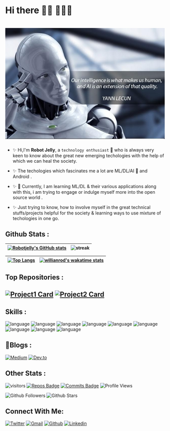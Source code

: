 # Hi there 👋🏼 👩🏾‍💻


# ![Thought Provoking AI IMAGE](https://github.com/robotjellyzone/robotjellyzone/blob/master/image_ai.jpg)

- :sparkles: Hi,I'm **Robot Jelly**, a `technology enthusiast` :robot: who is always very keen to know about the great new emerging techologies with the help of which we can heal the society. 

- :sparkles: The techologies which fascinates me a lot are ML/DL/AI :robot: and Android . 

- :sparkles: 🔭 Currently, I am learning ML/DL & their various applications along with this, i am trying to engage or indulge myself more into the open source world .

- :sparkles: Just trying to know, how to involve myself in the great technical stuffs/projects helpful for the society & learning ways to use mixture of techologies in one go.

**Github Stats :**
---
|[![Robotjelly's GitHub stats](https://github-readme-stats.vercel.app/api?username=robotjellyzone&count_private=true&show_icons=true&theme=solarized-light&include_all_commits=true)](https://github.com/robotjellyzone)|![streak](https://github-readme-streak-stats.herokuapp.com/?user=robotjellyzone&theme=solarized-light)|
|---------------------------------------|--------------------------------------------|


|[![Top Langs](https://github-readme-stats.vercel.app/api/top-langs/?username=robotjellyzone&layout=compact&theme=highcontrast)](https://github.com/robotjellyzone)|[![willianrod's wakatime stats](https://github-readme-stats.vercel.app/api/wakatime?username=robotjelly&layout=compact&theme=highcontrast)](https://github.com/robotjellyzone)|
|---------------------------------------------------|------------------------------------------------------------------------------------------------|

**Top Repositories :**
---
[![Project1 Card](https://github-readme-stats.vercel.app/api/pin/?username=robotjellyzone&repo=project-sagemaker-for-sentiment-analysis&theme=buefy)](https://github.com/robotjellyzone)
[![Project2 Card](https://github-readme-stats.vercel.app/api/pin/?username=robotjellyzone&repo=Logo-Quiz-Game-Using-Kotlin&theme=buefy)](https://github.com/robotjellyzone)
---

**Skills :**
---
![language](https://img.shields.io/badge/Python-FFD43B?style=for-the-badge&logo=python&logoColor=darkgreen)
![language](https://img.shields.io/badge/Java-ED8B00?style=for-the-badge&logo=java&logoColor=white)
![language](https://img.shields.io/badge/Kotlin-0095D5?&style=for-the-badge&logo=kotlin&logoColor=white)
![language](https://img.shields.io/badge/scikit_learn-F7931E?style=for-the-badge&logo=scikit-learn&logoColor=white)
![language](https://img.shields.io/badge/Keras-D00000?style=for-the-badge&logo=Keras&logoColor=white)
![language](https://img.shields.io/badge/Numpy-777BB4?style=for-the-badge&logo=numpy&logoColor=white)
![language](https://img.shields.io/badge/Pandas-2C2D72?style=for-the-badge&logo=pandas&logoColor=white)
![language](https://img.shields.io/badge/MySQL-00000F?style=for-the-badge&logo=mysql&logoColor=white)
![language](https://img.shields.io/badge/Jupyter-F37626.svg?&style=for-the-badge&logo=Jupyter&logoColor=white)

**📝Blogs :**
---
[![Medium](https://img.shields.io/badge/Medium-12100E?style=for-the-badge&logo=medium&logoColor=white)](https://medium.com/@robotjelly.zone)
[![Dev.to](https://img.shields.io/badge/dev.to-0A0A0A?style=for-the-badge&logo=dev.to&logoColor=white)](https://dev.to/robotjellyzone)

**Other Stats :**
---
![visitors](https://visitor-badge.glitch.me/badge?page_id=robotjellyzone.readme&left_color=green&right_color=red)
[![Repos Badge](https://badges.pufler.dev/repos/robotjellyzone)](https://badges.pufler.dev)
[![Commits Badge](https://badges.pufler.dev/commits/all/robotjellyzone)](https://badges.pufler.dev)
![Profile Views](https://komarev.com/ghpvc/?username=robotjellyzone&color=ff69b4)

![Github Followers](https://img.shields.io/github/followers/robotjellyzone?style=social)
![Github Stars](https://img.shields.io/github/stars/robotjellyzone?style=social)

**Connect With Me:**
---
[![Twitter](https://img.shields.io/badge/Twitter-1DA1F2?style=for-the-badge&logo=twitter&logoColor=white)](https://twitter.com/iamrobotjelly)
[![Gmail](https://img.shields.io/badge/Gmail-D14836?style=for-the-badge&logo=gmail&logoColor=white)](robotjelly.zone@gmail.com)
[![Github](https://img.shields.io/badge/GitHub-100000?style=for-the-badge&logo=github&logoColor=white)](https://github.com/robotjellyzone)
[![Linkedin](https://img.shields.io/badge/LinkedIn-0077B5?style=for-the-badge&logo=linkedin&logoColor=white)](https://in.linkedin.com/in/robot-jelly-technologist-enthusiast-0703)






<!--
**robotjellyzone/robotjellyzone** is a ✨ _special_ ✨ repository because its `README.md` (this file) appears on your GitHub profile.

Here are some ideas to get you started:

- 🔭 I’m currently working on ...
- 🌱 I’m currently learning ...
- 👯 I’m looking to collaborate on ...
- 🤔 I’m looking for help with ...
- 💬 Ask me about ...
- 📫 How to reach me: ...
- 😄 Pronouns: ...
- ⚡ Fun fact: ...
-->

